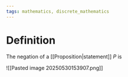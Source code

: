 ```yaml
---
tags: mathematics, discrete_mathematics
---
```


# Definition

The negation of a [[Proposition|statement]] $P$ is

![[Pasted image 20250530153907.png]]